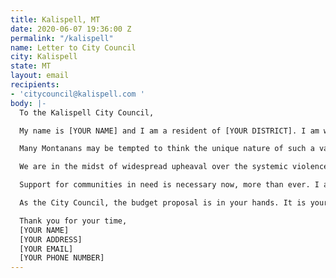```yaml
---
title: Kalispell, MT
date: 2020-06-07 19:36:00 Z
permalink: "/kalispell"
name: Letter to City Council
city: Kalispell
state: MT
layout: email
recipients:
- 'citycouncil@kalispell.com '
body: |-
  To the Kalispell City Council,

  My name is [YOUR NAME] and I am a resident of [YOUR DISTRICT]. I am writing to demand that the City Council adopts a budget that prioritizes community well-being and redirects funding away from the police.

  Many Montanans may be tempted to think the unique nature of such a vast, yet sparsely-populated state minimizes the likelihood of police brutality in our small city communities. However, as reported by the Billings Gazette last year, Montana ranked ninth in killings by police per capita. In 2017, the Great Falls Tribune reported Montana police killings reached a total higher than the previous six years. These figures are alarming, but don’t tell the full story. Under Montana Code § 2-6-102 and Article II, Section 10 of the Montana Constitution, police disciplinary records are exempt from disclosure if there is an "individual privacy interest that clearly exceeds the merits of public disclosure." Montana police forces operate within a culture of impunity, and as the members of the communities they are supposed to be protecting, we can’t even begin to grasp the scope of their violence.

  We are in the midst of widespread upheaval over the systemic violence of policing. Empty gestures and suggestions of “reform” are inadequate and unacceptable. I am demanding that real change be made to the way this city allocates its resources.

  Support for communities in need is necessary now, more than ever. I am demanding that the City Council meaningfully defund the Kalispell Police Department. I join the calls of those across the country to defund the police. I am demanding a budget that adequately and effectively meets the needs of at-risk Kalispell residents during this trying and uncertain time. I am demanding a budget that supports community wellbeing, rather than empowering the police forces that tear them apart.

  As the City Council, the budget proposal is in your hands. It is your duty to represent your constituents. I am urging you to completely revise the budget for the 2020-2021 fiscal year, and to fund the social programs proven to be more effective than policing at promoting community safety and equity. Have the courage to be a leader of the change this city, state, and country desperately needs.

  Thank you for your time,
  [YOUR NAME]
  [YOUR ADDRESS]
  [YOUR EMAIL]
  [YOUR PHONE NUMBER]
---
```



